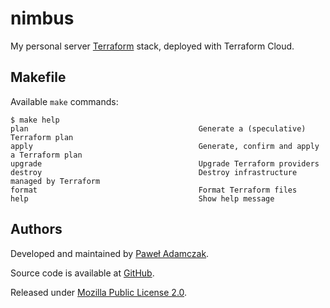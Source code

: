 # nimbus
My personal server [Terraform] stack, deployed with Terraform Cloud.

## Makefile
Available `make` commands:

```console
$ make help  
plan                                      Generate a (speculative) Terraform plan
apply                                     Generate, confirm and apply a Terraform plan
upgrade                                   Upgrade Terraform providers
destroy                                   Destroy infrastructure managed by Terraform
format                                    Format Terraform files
help                                      Show help message
```

## Authors
Developed and maintained by [Paweł Adamczak][pawelad].

Source code is available at [GitHub][github nimbus].

Released under [Mozilla Public License 2.0][license].


[github nimbus]: https://github.com/pawelad/nimbus
[github pages]: https://docs.github.com/en/pages/configuring-a-custom-domain-for-your-github-pages-site/managing-a-custom-domain-for-your-github-pages-site
[license]: ./LICENSE
[pawelad]: https://pawelad.me/
[terraform]: https://www.terraform.io/
